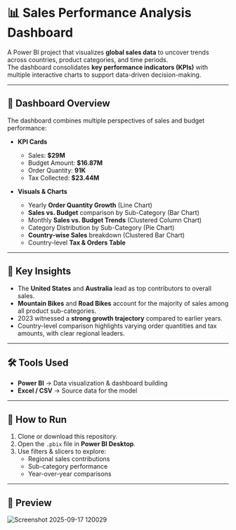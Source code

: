 # 📊 Sales Performance Analysis Dashboard

A Power BI project that visualizes **global sales data** to uncover trends across countries, product categories, and time periods.  
The dashboard consolidates **key performance indicators (KPIs)** with multiple interactive charts to support data-driven decision-making.

---

## 🔎 Dashboard Overview

The dashboard combines multiple perspectives of sales and budget performance:

- **KPI Cards**
  - Sales: **$29M**
  - Budget Amount: **$16.87M**
  - Order Quantity: **91K**
  - Tax Collected: **$23.44M**

- **Visuals & Charts**
  - Yearly **Order Quantity Growth** (Line Chart)  
  - **Sales vs. Budget** comparison by Sub-Category (Bar Chart)  
  - Monthly **Sales vs. Budget Trends** (Clustered Column Chart)  
  - Category Distribution by Sub-Category (Pie Chart)  
  - **Country-wise Sales** breakdown (Clustered Bar Chart)  
  - Country-level **Tax & Orders Table**

---

## 📌 Key Insights
- The **United States** and **Australia** lead as top contributors to overall sales.  
- **Mountain Bikes** and **Road Bikes** account for the majority of sales among all product sub-categories.  
- 2023 witnessed a **strong growth trajectory** compared to earlier years.  
- Country-level comparison highlights varying order quantities and tax amounts, with clear regional leaders.  

---

## 🛠 Tools Used
- **Power BI** → Data visualization & dashboard building  
- **Excel / CSV** → Source data for the model  

---

## 📂 How to Run
1. Clone or download this repository.  
2. Open the `.pbix` file in **Power BI Desktop**.  
3. Use filters & slicers to explore:  
   - Regional sales contributions  
   - Sub-category performance  
   - Year-over-year comparisons  

---

## 📸 Preview
![Screenshot 2025-09-17 120029](https://github.com/user-attachments/assets/ce273cdf-4b4f-4260-ab63-70f6f9a2ed4d)



